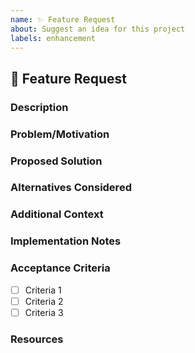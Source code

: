 ```yaml
---
name: ✨ Feature Request
about: Suggest an idea for this project
labels: enhancement
---
```


## 🚀 Feature Request

### Description
<!-- A clear and concise description of the feature you'd like to see. -->

### Problem/Motivation
<!-- Why is this feature important? What problem does it solve? -->

### Proposed Solution
<!-- A clear and concise description of what you want to happen. -->

### Alternatives Considered
<!-- A clear and concise description of any alternative solutions or features you've considered. -->

### Additional Context
<!-- Add any other context or screenshots about the feature request here. -->

### Implementation Notes
<!-- Any technical details, considerations, or implementation suggestions. -->

### Acceptance Criteria
<!-- Define the conditions that must be met for this feature to be considered complete. -->
- [ ] Criteria 1
- [ ] Criteria 2
- [ ] Criteria 3

### Resources
<!-- Any relevant resources, documentation, or related issues. -->
